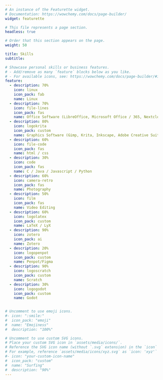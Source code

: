 ```yaml
---
# An instance of the Featurette widget.
# Documentation: https://wowchemy.com/docs/page-builder/
widget: featurette

# This file represents a page section.
headless: true

# Order that this section appears on the page.
weight: 50

title: Skills
subtitle:

# Showcase personal skills or business features.
# - Add/remove as many `feature` blocks below as you like.
# - For available icons, see: https://wowchemy.com/docs/page-builder/#icons
feature:
  - description: 70%
    icon: linux
    icon_pack: fab
    name: Linux
  - description: 70%
    icon: file-lines
    icon_pack: fas
    name: Office Software (LibreOffice, Microsoft Office / 365, Nextcloud)
  - description: 80%
    icon: logokrita
    icon_pack: custom
    name: Graphics Software (Gimp, Krita, Inkscape, Adobe Creative Suite)
  - description: 60%
    icon: file-code
    icon_pack: fas
    name: html / css
  - description: 30%
    icon: code
    icon_pack: fas
    name: C / Java / Javascript / Python
  - description: 60%
    icon: camera-retro
    icon_pack: fas
    name: Photography
  - description: 50%
    icon: film
    icon_pack: fas
    name: Video Editing 
  - description: 60%
    icon: logolatex
    icon_pack: custom
    name: LaTeX / LyX
  - description: 90%
    icon: zotero
    icon_pack: ai
    name: Zotero
  - description: 20%
    icon: logopenpot
    icon_pack: custom
    name: Penpot/Figma
  - description: 90%
    icon: logoscratch
    icon_pack: custom
    name: Scratch
  - description: 30%
    icon: logogodot
    icon_pack: custom
    name: Godot

    
# Uncomment to use emoji icons.
#- icon: ":smile:"
#  icon_pack: "emoji"
#  name: "Emojiness"
#  description: "100%"

# Uncomment to use custom SVG icons.
# Place your custom SVG icon in `assets/media/icons/`.
# Reference the SVG icon name (without `.svg` extension) in the `icon` field.
# For example, reference `assets/media/icons/xyz.svg` as `icon: 'xyz'`
#- icon: "your-custom-icon-name"
#  icon_pack: "custom"
#  name: "Surfing"
#  description: "90%"
---
```

